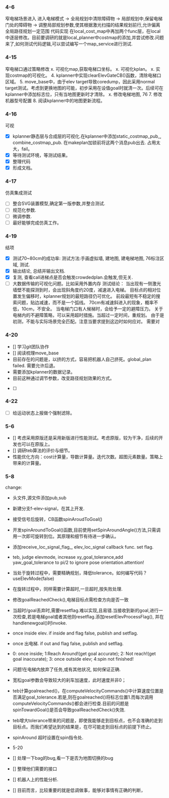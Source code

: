 ### 4-6
窄电梯场景进入
进入电梯模式 -> 全局规划中清除障碍物 -> 局部规划中,保留电梯门处的障碍物 -> 调整局部规划参数,使其根据激光扫描的结果规划前行,允许偏离全局路径规划一定范围
代码实现
在local_cost_map中再加两个func层，在local中逐层修改。目前要调研的就是local_planner中costmap的添加,并尝试修改.问题来了,如何测试代码逻辑,可以尝试编写一个map_service进行测试.

### 4-15
窄电梯口通过策略修改
x. 可视化map,获取电梯口坐标。
x. 可视化kplan。
x. 实现costmap的可视化。
4. kplanner中实现clearElevGateCB()函数，清除电梯口区域。
5. move_base中，由于elev target导致coredump，因此采用normal target测试。考虑到更换地图的可能，初步采用在设值goal时就清一次。后续可在kplanner中添加标志位，只有当地图更新时才清除。
x. 修改电梯地图, 76
7. 修改机器型号配置
8. 阅读kplanner中的地图更新流程。

### 4-16
可视
- [x] kplanner静态层与合成层的可视化.在kplanner中添加static_costmap_pub_, combine_costmap_pub. 在makeplan加锁前将这两个消息pub出去.
占用太大，fail。
- [x] 等待测试环境，等测试结果。
- [x] 整理代码
- [x] 形成文档。

### 4-17
仿真集成测试
- [ ] 整合SVG装置模型,确定第一版参数,并整合测试.
- [ ] 规范化参数.
- [ ] 微调参数.
- [ ] 最好能够完成仿真工作。

### 4-19
结项
- [x] 测试70~80cm的成功率:
测试方法:手画虚拟墙, 建地图, 建电梯地图, 76标注区域, 测试.
- [x] 输出结论, 总结并输出文档.
- [x] 复测, 查看call进梯点是否会触发crowdedplan.会触发,但无关.
- [ ] 大数据传输的可视化问题。比如采用外置内存
测试结论：
当出现有一侧激光墙壁不能探测到时，会出现斜角度约20度，减速进入电梯。
目标点的相对位置发生偏移时，kplanner规划的最短路径仍可优化。
前段最短有不稳定的搜索问题，贴边减速，而不是一个弧线。
70cm有减速斜进入的现象，概率不低，10cm，不安全。
当电梯门口有人候梯时，会给予一定的避障压力。
关于电梯内的不避障策略，可以采用超时措施。当超过一定时间，重规划。
由于是初测，不能与实际场景完全匹配。注意当要求提到这边时如何应对。
需要对

### 4-20
- [] 学习git团队协作
- [] 阅读梳理move_base
- 目前存在的问题是，以挤的方式，容易把机器人自己挤死。global_plan failed.
需要允许后退。
- 需要添加kplanner的数据记录。
- 目前这种通过调节参数，改变路径规划效果的方式。
- [ ] 

### 4-22
- [ ] 给运动状态上报做个强制滤除。

### 5-6
- [] 考虑采用原版还是采用新版进行性能测试。考虑原版，较为干净，后续的开发也可以在原版上。
- [] 调研teb算法的评价与细节。
- 性能优化方向：cost计算量，导数计算量。迭代次数。超图元素数量。策略上带来的计算量。

### 5-8
change:
- 头文件,源文件添加pub,sub
- 新建分支f-elev-signal，在其上开发.
- 接受信号后旋转，CB函数spinAroudToGoal()
- 开发spinAroundToGoal()函数,目前使用setSpinAroundAngle()方法,只需调用一次即可旋转到位。其原理和细节有待进一步确认。
- 添加receive_loc_signal_flag_, elev_loc_signal callback func. set flag.
- teb, judge elevmode, increase xy_goal_tolerance,add yaw_goal_tolerance to pi/2 to ignore pose orientation.attention!
- 当处于旋转过程中，需要精确规划，降低tolerance。如何编写代码？useElevMode(false)
- 在旋转过程中，同样需要计算超时,一旦超时,按失败处理.
- 修改goalReachedCheck(),电梯目标点需检查方向是否一致
- 当超时/goal丢弃时,需要resetflag.难以实现,且易错.当接收到新的goal,进行一次检查,若是电梯goal或者其他则resetflag.添加resetElevProcessFlag(), 并在handlenewgoal()时invoke.
- once inside elev. if inside and flag false, publish and setflag.
- once 出电梯. if out and flag false, publish and setflag.
- 0: once inside; 1:Reach Around!(get goal accurate); 2: Not reach!(get goal inaccurate); 3: once outside elev; 4:spin not finished!
- 问题!在电梯内放弃了任务,或有其他状况, 如何保证正确.
- 宽松goal参数会导致较大的刹车加速度，此时速度并非0；
- teb计算goalreached()，在computeVelocityCommands()中计算速度位置是否满足goal_tolerance.若是,则在goalreached()将标志位置1.而每次调用computeVelocityCommands()都会进行检查.目前的问题是spinTowardGoal()是否会导致goalReachedCheck()失效.
- teb增大tolerance带来的问题是，即使我能够走到目标点，也不会准确的走到目标点。而我们希望达到的结果是，在尽可能走到目标点的前提下终止。
- spinAround 超时设置在spin指令处. 

- 5-20
- [] 处理一下bag的bug,看一下是否为地图切换的bug
- [] 整理他们需要的接口
- [] 机器人上的性能分析.
- [] 目前而言，比较重要的就是低调做事，能够对事情有正确的判断，